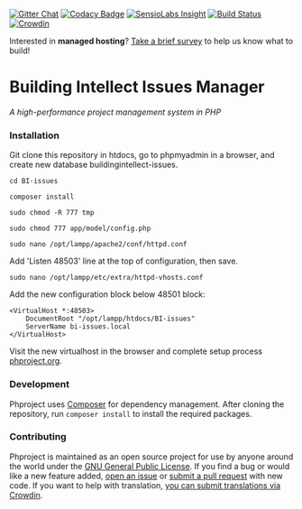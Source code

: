 [![Gitter Chat](https://img.shields.io/badge/Gitter-Join%20Chat-3498DB.svg)](https://gitter.im/Alanaktion/phproject?utm_source=badge&utm_medium=badge&utm_campaign=pr-badge)
[![Codacy Badge](https://api.codacy.com/project/badge/grade/2e382a33465448868ca2c0d4b1c937db)](https://www.codacy.com/app/alanaktion/phproject)
[![SensioLabs Insight](https://img.shields.io/sensiolabs/i/51fe626f-4fef-4692-90ea-c0f903aba1b6.svg)](https://insight.sensiolabs.com/projects/51fe626f-4fef-4692-90ea-c0f903aba1b6)
[![Build Status](https://api.travis-ci.org/Alanaktion/phproject.svg)](https://travis-ci.org/Alanaktion/phproject)
[![Crowdin](https://d322cqt584bo4o.cloudfront.net/phproject/localized.png)](https://crowdin.com/project/phproject)

Interested in **managed hosting**? [Take a brief survey](https://docs.google.com/forms/d/e/1FAIpQLSdzsvlbmLm4hgkWXspXVW7hyCb4CNTItNaC7LdVpyM1r48EmQ/viewform) to help us know what to build!

Building Intellect Issues Manager
=========
*A high-performance project management system in PHP*

### Installation
Git clone this repository in htdocs, go to phpmyadmin in a browser, and create new database buildingintellect-issues.

```cd BI-issues```

```composer install```

```sudo chmod -R 777 tmp```

```sudo chmod 777 app/model/config.php```

```sudo nano /opt/lampp/apache2/conf/httpd.conf```

Add 'Listen 48503' line at the top of configuration, then save.

```sudo nano /opt/lampp/etc/extra/httpd-vhosts.conf```

Add the new configuration block below 48501 block:
```
<VirtualHost *:48503>
    DocumentRoot "/opt/lampp/htdocs/BI-issues"
    ServerName bi-issues.local
</VirtualHost>
```

Visit the new virtualhost in the browser and complete setup process [phproject.org](http://www.phproject.org/install.html).

### Development
Phproject uses [Composer](https://getcomposer.org/) for dependency management. After cloning the repository, run `composer install` to install the required packages.

### Contributing
Phproject is maintained as an open source project for use by anyone around the world under the [GNU General Public License](http://www.gnu.org/licenses/gpl-3.0.txt). If you find a bug or would like a new feature added, [open an issue](https://github.com/Alanaktion/phproject/issues/new) or [submit a pull request](https://github.com/Alanaktion/phproject/compare/) with new code. If you want to help with translation, [you can submit translations via Crowdin](https://crowdin.com/project/phproject).
